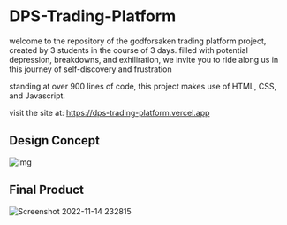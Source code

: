 # DPS-Trading-Platform

welcome to the repository of the godforsaken trading platform project, created by 3 students in the course of 3 days. 
filled with potential depression, breakdowns, and exhiliration, we invite you to ride along us in this journey of self-discovery and frustration

standing at over 900 lines of code, this project makes use of HTML, CSS, and Javascript. 

visit the site at: https://dps-trading-platform.vercel.app


## Design Concept
![img](https://user-images.githubusercontent.com/76612865/201294103-bf2aeba9-ab34-4ae2-b761-7dbad6b57057.png)


## Final Product
![Screenshot 2022-11-14 232815](https://user-images.githubusercontent.com/76612865/201748385-28df7ad2-9edf-4a98-8d35-a417f2ab7cf6.png)
